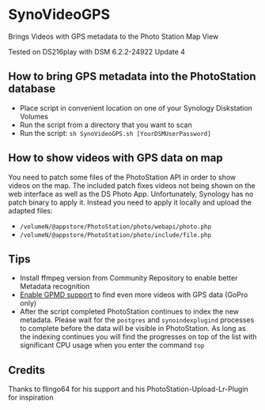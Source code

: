 # SynoVideoGPS
Brings Videos with GPS metadata to the Photo Station Map View

Tested on DS216play with DSM 6.2.2-24922 Update 4

How to bring GPS metadata into the PhotoStation database
-------------
- Place script in convenient location on one of your Synology Diskstation Volumes
- Run the script from a directory that you want to scan
- Run the script: `sh SynoVideoGPS.sh [YourDSMUserPassword]`

How to show videos with GPS data on map
-------------
You need to patch some files of the PhotoStation API in order to show videos on the map.
The included patch fixes videos not being shown on the web interface as well as the DS Photo App.
Unfortunately, Synology has no patch binary to apply it. Instead you need to apply it locally and upload the adapted files:
- `/volumeN/@appstore/PhotoStation/photo/webapi/photo.php`
- `/volumeN/@appstore/PhotoStation/photo/include/file.php`

Tips
-------------
- Install ffmpeg version from Community Repository to enable better Metadata recognition
- [Enable GPMD support](https://github.com/DaCapitalist/SynoVideoGPS/wiki/Enable-GPMD-support) to find even more videos with GPS data (GoPro only)
- After the script completed PhotoStation continues to index the new metadata. Please wait for the `postgres` and `synoindexplugind` processes to complete before the data will be visible in PhotoStation. As long as the indexing continues you will find the progresses on top of the list with significant CPU usage when you enter the command `top`

Credits
-------------
Thanks to flingo64 for his support and his PhotoStation-Upload-Lr-Plugin for inspiration
